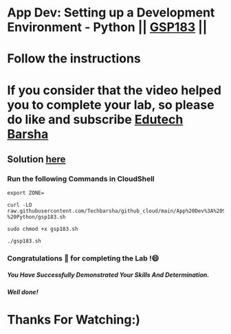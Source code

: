 # App Dev: Setting up a Development Environment - Python || [GSP183](https://cloudskillsboost.google/focuses/1074?parent=catalog) ||
# Follow the instructions

# If you consider that the video helped you to complete your lab, so please do like and subscribe [Edutech Barsha](https://www.youtube.com/@edutechbarsha)
## Solution [here](https://youtu.be/B_yaZVAnMSA)

### Run the following Commands in CloudShell
```
export ZONE=
```
```
curl -LO raw.githubusercontent.com/Techbarsha/github_cloud/main/App%20Dev%3A%20Setting%20up%20a%20Development%20Environment%20-%20Python/gsp183.sh

sudo chmod +x gsp183.sh

./gsp183.sh
```
### Congratulations 🎉 for completing the Lab !😄

##### *You Have Successfully Demonstrated Your Skills And Determination.*

#### *Well done!*

# Thanks For Watching:)
